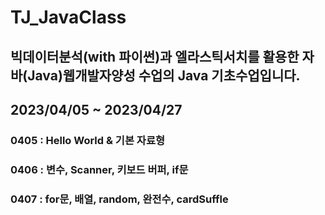 # TJ_JavaClass

## 빅데이터분석(with 파이썬)과 엘라스틱서치를 활용한 자바(Java)웹개발자양성 수업의 Java 기초수업입니다.
## 2023/04/05 ~ 2023/04/27

### 0405 : Hello World & 기본 자료형
### 0406 : 변수, Scanner, 키보드 버퍼, if문
### 0407 : for문, 배열, random, 완전수, cardSuffle
